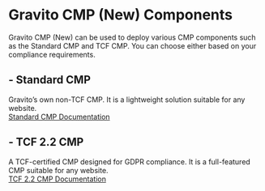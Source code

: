 # Gravito CMP (New) Components

Gravito CMP (New) can be used to deploy various CMP components such as the Standard CMP and TCF CMP. You can choose either based on your compliance requirements.

## - Standard CMP  
Gravito’s own non-TCF  CMP. It is a lightweight solution suitable for any website.  
[Standard CMP Documentation](./Components/GravitoCMP/gravito_cmp.md)

## - TCF 2.2 CMP  
A TCF-certified CMP designed for GDPR compliance. It is a full-featured CMP suitable for any website.  
[TCF 2.2 CMP Documentation](./Components/TCFCMP/tcf_cmp.md)